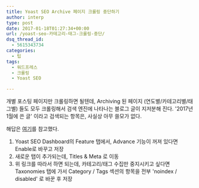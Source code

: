```yaml
---
title: Yoast SEO Archive 페이지 크롤링 중단하기
author: interp
type: post
date: 2017-01-18T01:27:34+00:00
url: /yoast-seo-카테고리-태그-크롤링-중단/
dsq_thread_id:
  - 5615343734
categories:
  - 팁
tags:
  - 워드프레스
  - 크롤링
  - Yoast SEO

---
```

개별 포스팅 페이지만 크롤링하면 될텐데, Archiving 된 페이지 (연도별/카테고리별/태그별) 들도 모두 크롤링해서 검색 엔진에 나타나는 블로그 글이 지저분해 진다. '2017년 1월에 쓴 글' 이라고 검색되는 항목은, 사실상 아무 쓸모가 없다.

해답은 [여기][1]를 참고했다.

  1. Yoast SEO Dashboard의 Feature 탭에서, Advance 기능이 꺼져 있다면 Enable로 바꾸고 저장
  2. 새로운 탭이 추가되는데, Titles & Meta 로 이동
  3. 위 링크를 따라서 하면 되는데, 카테고리/태그 수집만 중지시키고 싶다면 Taxonomies 탭에 가서 Category / Tags 섹션의 항목을 전부 'noindex / disabled' 로 바꾼 후 저장

 [1]: https://www.shoutmeloud.com/how-to-set-up-yoast-wordpress-seo-plugin-configuration.html